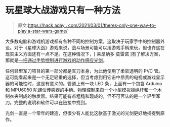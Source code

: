 # 玩星球大战游戏只有一种方法

> 原文:[https://hack aday . com/2021/03/01/theres-only-one-way-to-play a-star-wars-game/](https://hackaday.com/2021/03/01/theres-only-one-way-to-play-a-star-wars-game/)

大多数电脑和游戏机游戏都有各种不同的控制方案，这取决于玩家手中的控制器外设。对于《星球大战》游戏来说，战斗场景可能可以用游戏手柄来玩，但也许这在现实主义方面还有一点不足。在这种情况下，[ 莱昂纳多·莫雷诺 ]有了解决方案，那就是[一把通过手势控制进行游戏的动作感应光剑](https://hackaday.io/project/177934-motion-sensing-lightsaber-game-controller)。

任何轻型军刀项目的第一部分都是军刀本身，为此他使用了柔软透明的 PVC 管。这可能看起来是一个无足轻重的选择，但当考虑到用它击中昂贵的电视或游戏显示器的可能性时，这是有意义的。管道上有一块 LED 条，上面有一个包含 Arduino 和 MPU6050 陀螺仪传感器的手柄。物理控制来自一个小型模拟操纵杆和一个木制衣夹制成的触发器。结果可能有点粗糙和现成的，但不可否认的是一个轻型军刀。完整的说明和软件可以在链接中找到。

光剑一直是一个常年的建造，但很少有人能比这款基于激光的光剑更好地捕捉到原作。